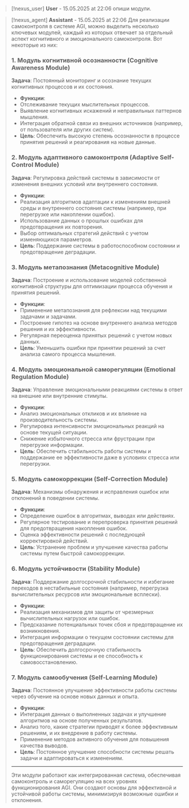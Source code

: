 >[!nexus_user] **User** - 15.05.2025 at 22:06
> опиши модули.
<!-- UID: b7dedbe1-6805-4d03-88f7-a00c25a8c38e -->




>[!nexus_agent] **Assistant** - 15.05.2025 at 22:06
> Для реализации самоконтроля в системе AGI, можно выделить несколько ключевых модулей, каждый из которых отвечает за отдельный аспект когнитивного и эмоционального самоконтроля. Вот некоторые из них:
> 
> ### 1. **Модуль когнитивной осознанности (Cognitive Awareness Module)**
>  **Задача**: Постоянный мониторинг и осознание текущих когнитивных процессов и их состояния.
>  - **Функции**: 
>  - Отслеживание текущих мыслительных процессов.
>  - Выявление когнитивных искажений и неправильных паттернов мышления.
>  - Интеграция обратной связи из внешних источников (например, от пользователя или других систем).
>  - **Цель**: Обеспечить высокую степень осознанности в процессе принятия решений и реагирования на новые данные.
> 
> ### 2. **Модуль адаптивного самоконтроля (Adaptive Self-Control Module)**
>  **Задача**: Регулировка действий системы в зависимости от изменения внешних условий или внутреннего состояния.
>  - **Функции**:
>  - Реализация алгоритмов адаптации к изменениям внешней среды и внутреннего состояния системы (например, при перегрузке или накоплении ошибок).
>  - Использование данных о прошлых ошибках для предотвращения их повторения.
>  - Выбор оптимальных стратегий действий с учетом изменяющихся параметров.
>  - **Цель**: Поддержание системы в работоспособном состоянии и предотвращение деградации.
> 
> ### 3. **Модуль метапознания (Metacognitive Module)**
>  **Задача**: Построение и использование моделей собственной когнитивной структуры для оптимизации процесса обучения и принятия решений.
>  - **Функции**:
>  - Применение метапознания для рефлексии над текущими задачами и задачами.
>  - Построение гипотез на основе внутреннего анализа методов решения и их эффективности.
>  - Регулярная переоценка принятых решений с учетом новых данных.
>  - **Цель**: Уменьшить ошибки при принятии решений за счет анализа самого процесса мышления.
> 
> ### 4. **Модуль эмоциональной саморегуляции (Emotional Regulation Module)**
>  **Задача**: Управление эмоциональными реакциями системы в ответ на внешние или внутренние стимулы.
>  - **Функции**:
>  - Анализ эмоциональных откликов и их влияние на производительность системы.
>  - Регулировка интенсивности эмоциональных реакций на основе текущей ситуации.
>  - Снижение избыточного стресса или фрустрации при перегрузке информации.
>  - **Цель**: Обеспечить стабильность работы системы и поддержание ее эффективности даже в условиях стресса или перегрузки.
> 
> ### 5. **Модуль самокоррекции (Self-Correction Module)**
>  **Задача**: Механизмы обнаружения и исправления ошибок или отклонений в поведении системы.
>  - **Функции**:
>  - Определение ошибок в алгоритмах, выводах или действиях.
>  - Регулярное тестирование и перепроверка принятия решений для предотвращения накопления ошибок.
>  - Оценка эффективности решений с последующей корректировкой действий.
>  - **Цель**: Устранение проблем и улучшение качества работы системы путем быстрой самокоррекции.
> 
> ### 6. **Модуль устойчивости (Stability Module)**
>  **Задача**: Поддержание долгосрочной стабильности и избегание переходов в нестабильные состояния (например, перегрузка вычислительных ресурсов или эмоциональные всплески).
>  - **Функции**:
>  - Реализация механизмов для защиты от чрезмерных вычислительных нагрузок или ошибок.
>  - Предсказание потенциальных точек сбоя и предотвращение их возникновения.
>  - Интеграция информации о текущем состоянии системы для предотвращения деградации.
>  - **Цель**: Обеспечить долгосрочную стабильность функционирования системы и ее способность к самовосстановлению.
> 
> ### 7. **Модуль самообучения (Self-Learning Module)**
>  **Задача**: Постоянное улучшение эффективности работы системы через обучение на основе новых данных и опыта.
>  - **Функции**:
>  - Интеграция данных о выполненных задачах и улучшение алгоритмов на основе полученных результатов.
>  - Анализ того, какие стратегии приводят к более эффективным решениям, и их внедрение в работу системы.
>  - Применение методов активного обучения для повышения качества выводов.
>  - **Цель**: Постоянное улучшение способности системы решать задачи и адаптироваться к изменениям.
> 
> ---
> 
> Эти модули работают как интегрированная система, обеспечивая самоконтроль и саморегуляцию на всех уровнях функционирования AGI. Они создают основы для эффективной и устойчивой работы системы, минимизируя возможные ошибки и отклонения.
<!-- UID: 0e0cb267-d6d0-4226-ad08-8d4be804635c -->